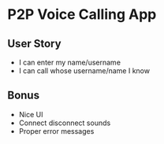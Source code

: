 # P2P Voice Calling App

## User Story
* I can enter my name/username
* I can call whose username/name I know

## Bonus
* Nice UI
* Connect disconnect sounds
* Proper error messages
